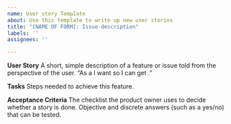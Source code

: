 ```yaml
---
name: User story Template
about: Use this template to write up new user stories
title: "[NAME OF FORM]: Issue description"
labels: ''
assignees: ''

---
```


**User Story**
A short, simple description of a feature or issue told from the perspective of the user.
“As a <user role> I want <this action> so I can get <this value>.” 

**Tasks**
Steps needed to achieve this feature. 

**Acceptance Criteria**
The checklist the product owner uses to decide whether a story is done. Objective and discrete answers (such as a yes/no) that can be tested.
